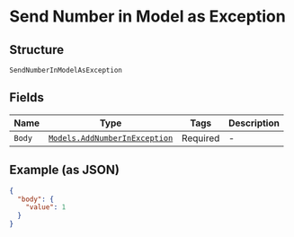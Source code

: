 
# Send Number in Model as Exception

## Structure

`SendNumberInModelAsException`

## Fields

| Name | Type | Tags | Description |
|  --- | --- | --- | --- |
| `Body` | [`Models.AddNumberInException`](/doc/models/add-number-in-exception.md) | Required | - |

## Example (as JSON)

```json
{
  "body": {
    "value": 1
  }
}
```

